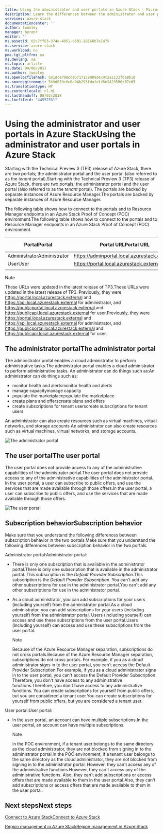 ```yaml
---
title: Using the administrator and user portals in Azure Stack | Microsoft Docs
description: Learn the differences between the administrator and user portals in Azure Stack.
services: azure-stack
documentationcenter: ''
author: twooley
manager: byronr
editor: ''
ms.assetid: 02c7ff03-874e-4951-b591-28166b7a7a79
ms.service: azure-stack
ms.workload: na
pms.tgt_pltfrm: na
ms.devlang: na
ms.topic: article
ms.date: 04/06/2017
ms.author: twooley
ms.openlocfilehash: 681dce70ecce6717159089de70c2e2132fda8b10
ms.sourcegitcommit: 5b9d839c0c0a94b293fdafe1d6e5429506c07e05
ms.translationtype: HT
ms.contentlocale: nl-NL
ms.lasthandoff: 08/02/2018
ms.locfileid: "44552581"
---
```

# <a name="using-the-administrator-and-user-portals-in-azure-stack"></a><span data-ttu-id="3b8c9-103">Using the administrator and user portals in Azure Stack</span><span class="sxs-lookup"><span data-stu-id="3b8c9-103">Using the administrator and user portals in Azure Stack</span></span>

<span data-ttu-id="3b8c9-104">Starting with the Technical Preview 3 (TP3) release of Azure Stack, there are two portals; the administrator portal and the user portal (also referred to as the *tenant* portal).</span><span class="sxs-lookup"><span data-stu-id="3b8c9-104">Starting with the Technical Preview 3 (TP3) release of Azure Stack, there are two portals; the administrator portal and the user portal (also referred to as the *tenant* portal).</span></span> <span data-ttu-id="3b8c9-105">The portals are backed by separate instances of Azure Resource Manager.</span><span class="sxs-lookup"><span data-stu-id="3b8c9-105">The portals are backed by separate instances of Azure Resource Manager.</span></span>

<span data-ttu-id="3b8c9-106">The following table shows how to connect to the portals and to Resource Manager endpoints in an Azure Stack Proof of Concept (POC) environment.</span><span class="sxs-lookup"><span data-stu-id="3b8c9-106">The following table shows how to connect to the portals and to Resource Manager endpoints in an Azure Stack Proof of Concept (POC) environment.</span></span>

|  <span data-ttu-id="3b8c9-107">Portal</span><span class="sxs-lookup"><span data-stu-id="3b8c9-107">Portal</span></span> | <span data-ttu-id="3b8c9-108">Portal URL</span><span class="sxs-lookup"><span data-stu-id="3b8c9-108">Portal URL</span></span> | <span data-ttu-id="3b8c9-109">Resource Manager endpoint URL</span><span class="sxs-lookup"><span data-stu-id="3b8c9-109">Resource Manager endpoint URL</span></span> |   
| -------- | ------------- | ------- |  
| <span data-ttu-id="3b8c9-110">Administrator</span><span class="sxs-lookup"><span data-stu-id="3b8c9-110">Administrator</span></span> | https://adminportal.local.azurestack.external  | https://adminmanagement.local.azurestack.external  |  
| <span data-ttu-id="3b8c9-111">User</span><span class="sxs-lookup"><span data-stu-id="3b8c9-111">User</span></span> | https://portal.local.azurestack.external | https://management.local.azurestack.external  |
| | |

>[!NOTE]
 <span data-ttu-id="3b8c9-112">These URLs were updated in the latest release of TP3.</span><span class="sxs-lookup"><span data-stu-id="3b8c9-112">These URLs were updated in the latest release of TP3.</span></span> <span data-ttu-id="3b8c9-113">Previously, they were https://portal.local.azurestack.external and https://api.local.azurestack.external for administrator, and https://publicportal.local.azurestack.external and https://publicapi.local.azurestack.external for user.</span><span class="sxs-lookup"><span data-stu-id="3b8c9-113">Previously, they were https://portal.local.azurestack.external and https://api.local.azurestack.external for administrator, and https://publicportal.local.azurestack.external and https://publicapi.local.azurestack.external for user.</span></span>


## <a name="the-administrator-portal"></a><span data-ttu-id="3b8c9-114">The administrator portal</span><span class="sxs-lookup"><span data-stu-id="3b8c9-114">The administrator portal</span></span>

<span data-ttu-id="3b8c9-115">The administrator portal enables a cloud administrator to perform administrative tasks.</span><span class="sxs-lookup"><span data-stu-id="3b8c9-115">The administrator portal enables a cloud administrator to perform administrative tasks.</span></span> <span data-ttu-id="3b8c9-116">An administrator can do things such as:</span><span class="sxs-lookup"><span data-stu-id="3b8c9-116">An administrator can do things such as:</span></span>
* <span data-ttu-id="3b8c9-117">monitor health and alerts</span><span class="sxs-lookup"><span data-stu-id="3b8c9-117">monitor health and alerts</span></span>
* <span data-ttu-id="3b8c9-118">manage capacity</span><span class="sxs-lookup"><span data-stu-id="3b8c9-118">manage capacity</span></span>
* <span data-ttu-id="3b8c9-119">populate the marketplace</span><span class="sxs-lookup"><span data-stu-id="3b8c9-119">populate the marketplace</span></span>
* <span data-ttu-id="3b8c9-120">create plans and offers</span><span class="sxs-lookup"><span data-stu-id="3b8c9-120">create plans and offers</span></span>
* <span data-ttu-id="3b8c9-121">create subscriptions for tenant users</span><span class="sxs-lookup"><span data-stu-id="3b8c9-121">create subscriptions for tenant users</span></span>

<span data-ttu-id="3b8c9-122">An administrator can also create resources such as virtual machines, virtual networks, and storage accounts.</span><span class="sxs-lookup"><span data-stu-id="3b8c9-122">An administrator can also create resources such as virtual machines, virtual networks, and storage accounts.</span></span>

 ![The administrator portal](https://docstestmedia1.blob.core.windows.net/azure-media/articles/azure-stack/media/azure-stack-manage-portals/image1.PNG)

 ## <a name="the-user-portal"></a><span data-ttu-id="3b8c9-124">The user portal</span><span class="sxs-lookup"><span data-stu-id="3b8c9-124">The user portal</span></span>

 <span data-ttu-id="3b8c9-125">The user portal does not provide access to any of the administrative capabilities of the administrator portal.</span><span class="sxs-lookup"><span data-stu-id="3b8c9-125">The user portal does not provide access to any of the administrative capabilities of the administrator portal.</span></span> <span data-ttu-id="3b8c9-126">In the user portal, a user can subscribe to public offers, and use the services that are made available through those offers.</span><span class="sxs-lookup"><span data-stu-id="3b8c9-126">In the user portal, a user can subscribe to public offers, and use the services that are made available through those offers.</span></span>

  ![The user portal](https://docstestmedia1.blob.core.windows.net/azure-media/articles/azure-stack/media/azure-stack-manage-portals/image2.PNG)
 
 ## <a name="subscription-behavior"></a><span data-ttu-id="3b8c9-128">Subscription behavior</span><span class="sxs-lookup"><span data-stu-id="3b8c9-128">Subscription behavior</span></span>
 
 <span data-ttu-id="3b8c9-129">Make sure that you understand the following differences between subscription behavior in the two portals.</span><span class="sxs-lookup"><span data-stu-id="3b8c9-129">Make sure that you understand the following differences between subscription behavior in the two portals.</span></span>

 <span data-ttu-id="3b8c9-130">Administrator portal:</span><span class="sxs-lookup"><span data-stu-id="3b8c9-130">Administrator portal:</span></span>
* <span data-ttu-id="3b8c9-131">There is only one subscription that is available in the administrator portal.</span><span class="sxs-lookup"><span data-stu-id="3b8c9-131">There is only one subscription that is available in the administrator portal.</span></span> <span data-ttu-id="3b8c9-132">This subscription is the *Default Provider Subscription*.</span><span class="sxs-lookup"><span data-stu-id="3b8c9-132">This subscription is the *Default Provider Subscription*.</span></span> <span data-ttu-id="3b8c9-133">You can't add any other subscriptions for use in the administrator portal.</span><span class="sxs-lookup"><span data-stu-id="3b8c9-133">You can't add any other subscriptions for use in the administrator portal.</span></span>
* <span data-ttu-id="3b8c9-134">As a cloud administrator, you can add subscriptions for your users (including yourself) from the administrator portal.</span><span class="sxs-lookup"><span data-stu-id="3b8c9-134">As a cloud administrator, you can add subscriptions for your users (including yourself) from the administrator portal.</span></span> <span data-ttu-id="3b8c9-135">Users (including yourself) can access and use these subscriptions from the user portal.</span><span class="sxs-lookup"><span data-stu-id="3b8c9-135">Users (including yourself) can access and use these subscriptions from the user portal.</span></span>

  >[!NOTE]
  <span data-ttu-id="3b8c9-136">Because of the Azure Resource Manager separation, subscriptions do not cross portals.</span><span class="sxs-lookup"><span data-stu-id="3b8c9-136">Because of the Azure Resource Manager separation, subscriptions do not cross portals.</span></span> <span data-ttu-id="3b8c9-137">For example, if you as a cloud administrator signs in to the user portal, you can't access the Default Provider Subscription.</span><span class="sxs-lookup"><span data-stu-id="3b8c9-137">For example, if you as a cloud administrator signs in to the user portal, you can't access the Default Provider Subscription.</span></span> <span data-ttu-id="3b8c9-138">Therefore, you don't have access to any administrative functions.</span><span class="sxs-lookup"><span data-stu-id="3b8c9-138">Therefore, you don't have access to any administrative functions.</span></span> <span data-ttu-id="3b8c9-139">You can create subscriptions for yourself from public offers, but you are considered a tenant user.</span><span class="sxs-lookup"><span data-stu-id="3b8c9-139">You can create subscriptions for yourself from public offers, but you are considered a tenant user.</span></span>

<span data-ttu-id="3b8c9-140">User portal:</span><span class="sxs-lookup"><span data-stu-id="3b8c9-140">User portal:</span></span>
* <span data-ttu-id="3b8c9-141">In the user portal, an account can have multiple subscriptions.</span><span class="sxs-lookup"><span data-stu-id="3b8c9-141">In the user portal, an account can have multiple subscriptions.</span></span>

  >[!NOTE]
  <span data-ttu-id="3b8c9-142">In the POC environment, if a tenant user belongs to the same directory as the cloud administrator, they are not blocked from signing in to the administrator portal.</span><span class="sxs-lookup"><span data-stu-id="3b8c9-142">In the POC environment, if a tenant user belongs to the same directory as the cloud administrator, they are not blocked from signing in to the administrator portal.</span></span> <span data-ttu-id="3b8c9-143">However, they can't access any of the administrative functions.</span><span class="sxs-lookup"><span data-stu-id="3b8c9-143">However, they can't access any of the administrative functions.</span></span> <span data-ttu-id="3b8c9-144">Also, they can't add subscriptions or access offers that are made available to them in the user portal.</span><span class="sxs-lookup"><span data-stu-id="3b8c9-144">Also, they can't add subscriptions or access offers that are made available to them in the user portal.</span></span>

## <a name="next-steps"></a><span data-ttu-id="3b8c9-145">Next steps</span><span class="sxs-lookup"><span data-stu-id="3b8c9-145">Next steps</span></span>

[<span data-ttu-id="3b8c9-146">Connect to Azure Stack</span><span class="sxs-lookup"><span data-stu-id="3b8c9-146">Connect to Azure Stack</span></span>](azure-stack-connect-azure-stack.md)

[<span data-ttu-id="3b8c9-147">Region management in Azure Stack</span><span class="sxs-lookup"><span data-stu-id="3b8c9-147">Region management in Azure Stack</span></span>](azure-stack-region-management.md)


